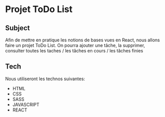 # Projet ToDo List
## Subject

Afin de mettre en pratique les notions de bases vues en React, nous allons faire un projet ToDo List.
On pourra ajouter une tâche, la supprimer, consulter toutes les taches / les tâches en cours / les tâches finies

## Tech

Nous utiliseront les technos suivantes:

-  HTML
-  CSS
-  SASS
-  JAVASCRIPT
-  REACT